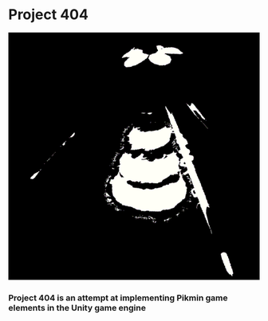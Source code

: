 # Project 404

<p align="center">
<img src="404.png">
  <br>
</p>

### Project 404 is an attempt at implementing Pikmin game elements in the Unity game engine
